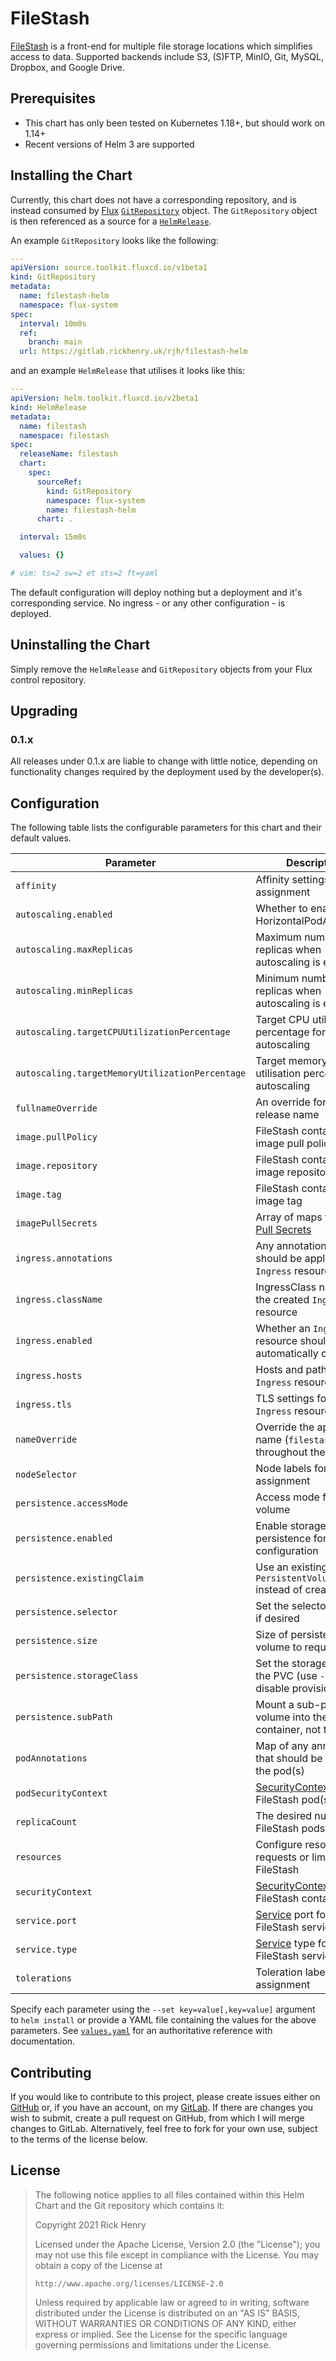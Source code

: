 # FileStash

[FileStash](https://www.filestash.app/) is a front-end for multiple file storage
locations which simplifies access to data. Supported backends include S3,
(S)FTP, MinIO, Git, MySQL, Dropbox, and Google Drive.

## Prerequisites

- This chart has only been tested on Kubernetes 1.18+, but should work on 1.14+
- Recent versions of Helm 3 are supported

## Installing the Chart

Currently, this chart does not have a corresponding repository, and is instead
consumed by [Flux](https://fluxcd.io)
[`GitRepository`](https://fluxcd.io/docs/guides/helmreleases/#git-repository)
object. The `GitRepository` object is then referenced as a source for a
[`HelmRelease`](https://fluxcd.io/docs/guides/helmreleases/#define-a-helm-release).

An example `GitRepository` looks like the following:
```yaml
---
apiVersion: source.toolkit.fluxcd.io/v1beta1
kind: GitRepository
metadata:
  name: filestash-helm
  namespace: flux-system
spec:
  interval: 10m0s
  ref:
    branch: main
  url: https://gitlab.rickhenry.uk/rjh/filestash-helm
```

and an example `HelmRelease` that utilises it looks like this:
```yaml
---
apiVersion: helm.toolkit.fluxcd.io/v2beta1
kind: HelmRelease
metadata:
  name: filestash
  namespace: filestash
spec:
  releaseName: filestash
  chart:
    spec:
      sourceRef:
        kind: GitRepository
        namespace: flux-system
        name: filestash-helm
      chart: .

  interval: 15m0s

  values: {}

# vim: ts=2 sw=2 et sts=2 ft=yaml
```

The default configuration will deploy nothing but a deployment and it's
corresponding service. No ingress - or any other configuration - is deployed.

## Uninstalling the Chart

Simply remove the `HelmRelease` and `GitRepository` objects from your Flux
control repository.
## Upgrading

### 0.1.x
All releases under 0.1.x are liable to change with little notice, depending on
functionality changes required by the deployment used by the developer(s).

## Configuration

The following table lists the configurable parameters for this chart and their default values.

| Parameter                                       | Description                                                           | Default                                     |
| ------------------------------------------------|-----------------------------------------------------------------------|---------------------------------------------|
| `affinity`                                      | Affinity settings for pod assignment                                  | `{}`                                        |
| `autoscaling.enabled`                           | Whether to enable the HorizontalPodAutoscaler                         | `false`                                     |
| `autoscaling.maxReplicas`                       | Maximum number of replicas when autoscaling is enabled                | `100`                                       |
| `autoscaling.minReplicas`                       | Minimum number of replicas when autoscaling is enabled                | `1`                                         |
| `autoscaling.targetCPUUtilizationPercentage`    | Target CPU utilisation percentage for autoscaling                     | `80`                                        |
| `autoscaling.targetMemoryUtilizationPercentage` | Target memory utilisation percentage for autoscaling                  | `null`                                      |
| `fullnameOverride`                              | An override for the full release name                                 | `""`                                        |
| `image.pullPolicy`                              | FileStash container image pull policy                                 | `Always`                                    |
| `image.repository`                              | FileStash container image repository                                  | `machines/filestash`                        |
| `image.tag`                                     | FileStash container image tag                                         | `""`                                        |
| `imagePullSecrets`                              | Array of maps for [Image Pull Secrets]                                | `[]`                                        |
| `ingress.annotations`                           | Any annotations that should be applied to the `Ingress` resource      | `{}`                                        |
| `ingress.className`                             | IngressClass name for the created `Ingress` resource                  | `""`                                        |
| `ingress.enabled`                               | Whether an `Ingress` resource should be automatically created         | `false`                                     |
| `ingress.hosts`                                 | Hosts and paths for the `Ingress` resource                            | `[{host:"chart-example.local",paths[{path:"/",pathType"ImplementationSpecific}]}]` |
| `ingress.tls`                                   | TLS settings for the `Ingress` resource                               | `[]`                                        |
| `nameOverride`                                  | Override the application name (`filestash`) used throughout the chart | `""`                                        |
| `nodeSelector`                                  | Node labels for pod assignment                                        | `{}`                                        |
| `persistence.accessMode`                        | Access mode for the volume                                            | `ReadWriteOnce`                             |
| `persistence.enabled`                           | Enable storage persistence for configuration                          | `false`                                     |
| `persistence.existingClaim`                     | Use an existing `PersistentVolumeClaim` instead of creating one       | `""`                                        |
| `persistence.selector`                          | Set the selector for PVs, if desired                                  | `{}`                                        |
| `persistence.size`                              | Size of persistent volume to request                                  | `32Mi`                                      |
| `persistence.storageClass`                      | Set the storage class of the PVC (use `-` to disable provisioning)    | `""`                                        |
| `persistence.subPath`                           | Mount a sub-path of the volume into the container, not the root       | `""`                                        |
| `podAnnotations`                                | Map of any annotations that should be added to the pod(s)             | `{}`                                        |
| `podSecurityContext`                            | [SecurityContext] for the FileStash pod(s)                            | `{}` (see [`values.yaml`])                  |
| `replicaCount`                                  | The desired number of FileStash pods                                  | `1`                                         |
| `resources`                                     | Configure resource requests or limits for FileStash                   | `{}`                                        |
| `securityContext`                               | [SecurityContext] for the FileStash container(s)                      | `{}` (see [`values.yaml`])                  |
| `service.port`                                  | [Service] port for the FileStash service                              | `80`                                        |
| `service.type`                                  | [Service] type for the FileStash service                              | `ClusterIP`                                 |
| `tolerations`                                   | Toleration labels for pod assignment                                  | `[]`                                        |

[Image Pull Secrets]: https://kubernetes.io/docs/tasks/configure-pod-container/pull-image-private-registry/
[SecurityContext]: https://kubernetes.io/docs/tasks/configure-pod-container/security-context/
[Service]: https://kubernetes.io/docs/concepts/services-networking/service/
[`values.yaml`]: ./values.yaml

Specify each parameter using the `--set key=value[,key=value]` argument to `helm
install` or provide a YAML file containing the values for the above parameters.
See [`values.yaml`](./values.yaml) for an authoritative reference with
documentation.

## Contributing
If you would like to contribute to this project, please create issues either on
[GitHub](https://github.com/rjhenry/filestash-helm/issues) or, if you have an
account, on my
[GitLab](https://gitlab.rickhenry.uk/rjh/filestash-helm/-/issues). If there are
changes you wish to submit, create a pull request on GitHub, from which I will
merge changes to GitLab.
Alternatively, feel free to fork for your own use, subject to the terms of the
license below.

## License

> The following notice applies to all files contained within this Helm Chart and
> the Git repository which contains it:
>
> Copyright 2021 Rick Henry
>
> Licensed under the Apache License, Version 2.0 (the "License");
> you may not use this file except in compliance with the License.
> You may obtain a copy of the License at
>
>     http://www.apache.org/licenses/LICENSE-2.0
>
> Unless required by applicable law or agreed to in writing, software
> distributed under the License is distributed on an "AS IS" BASIS,
> WITHOUT WARRANTIES OR CONDITIONS OF ANY KIND, either express or implied.
> See the License for the specific language governing permissions and
> limitations under the License.
